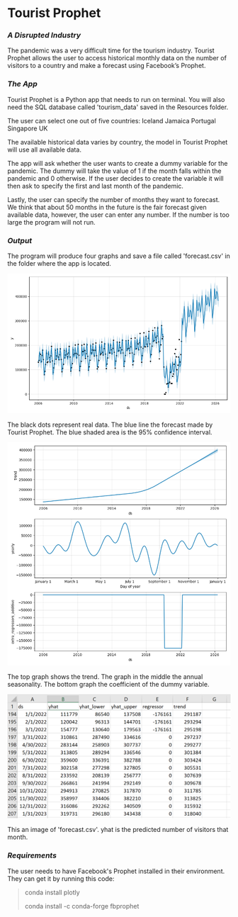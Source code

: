 # Tourist Prophet

### *A Disrupted Industry*

The pandemic was a very difficult time for the tourism industry. Tourist Prophet allows the user to access historical monthly data on the number of visitors to a country and make a forecast using Facebook’s Prophet. 

### *The App*
Tourist Prophet is a Python app that needs to run on terminal. You will also need the SQL database called 'tourism_data' saved in the Resources folder. 

The user can select one out of five countries:
Iceland
Jamaica
Portugal
Singapore
UK

The available historical data varies by country, the model in Tourist Prophet will use all available data.

The app will ask whether the user wants to create a dummy variable for the pandemic. The dummy will take the value of 1 if the month falls within the pandemic and 0 otherwise. If the user decides to create the variable it will then ask to specify the first and last month of the pandemic. 

Lastly, the user can specify the number of months they want to forecast. We think that about 50 months in the future is the fair forecast given available data, however, the user can enter any number. If the number is too large the program will not run. 

### *Output*

The program will produce four graphs and save a file called 'forecast.csv' in the folder where the app is located. 

<p align='center'> <img src='images/Figure_1.png'></p>
The black dots represent real data. The blue line the forecast made by Tourist Prophet. The blue shaded area is the 95% confidence interval. 



<p align='center'> <img src='images/Figure_2.png'></p>
The top graph shows the trend. The graph in the middle the annual seasonality. The bottom graph the coefficient of the dummy variable. 



<p align='center'> <img src='images/Figure_3.PNG'></p>
This an image of 'forecast.csv'. yhat is the predicted number of visitors that month. 



### *Requirements*

The user needs to have Facebook's Prophet installed in their environment. They can get it by running this code:

>conda install plotly
>
>conda install -c conda-forge fbprophet








